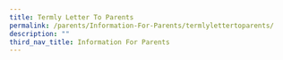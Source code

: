 ```yaml
---
title: Termly Letter To Parents
permalink: /parents/Information-For-Parents/termlylettertoparents/
description: ""
third_nav_title: Information For Parents
---
```

